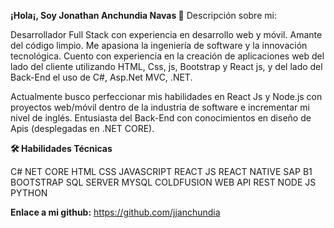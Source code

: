 **¡Hola¡, Soy Jonathan Anchundia Navas 👋**
Descripción sobre mi:

Desarrollador Full Stack con experiencia en desarrollo web y móvil. Amante del código limpio. Me apasiona la ingeniería de software y la innovación tecnológica. Cuento con experiencia en la creación de aplicaciones web del lado del cliente utilizando HTML, Css, js, Bootstrap y React js, y del lado del Back-End el uso de C#, Asp.Net MVC, .NET.

Actualmente busco perfeccionar mis habilidades en React Js y Node.js con proyectos web/móvil dentro de la industria de software e incrementar mi nivel de inglés. Entusiasta del Back-End con conocimientos en diseño de Apis (desplegadas en .NET CORE).

**🛠️ Habilidades Técnicas**

C#
NET CORE
HTML
CSS
JAVASCRIPT
REACT JS
REACT NATIVE
SAP B1
BOOTSTRAP
SQL SERVER
MYSQL
COLDFUSION
WEB API REST
NODE JS
PYTHON

**Enlace a mi github:**
https://github.com/jjanchundia 
